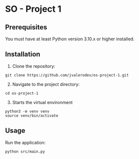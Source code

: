 # SO - Project 1

## Prerequisites

You must have at least Python version 3.10.x or higher installed.

## Installation

1. Clone the repository:

```
git clone https://github.com/jvalerodev/os-project-1.git
```

2. Navigate to the project directory:

```
cd os-project-1
```

3. Starts the virtual environment

```
python3 -m venv venv
source venv/bin/activate
```

## **Usage**

Run the application:

```
python src/main.py
```
